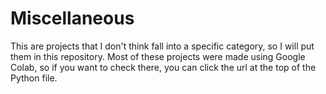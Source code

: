 # Miscellaneous 
This are projects that I don't think fall into a specific category, so I will put them in this repository. Most of these projects were made using Google Colab, so if you want to check there, you can click the url at the top of the Python file.
